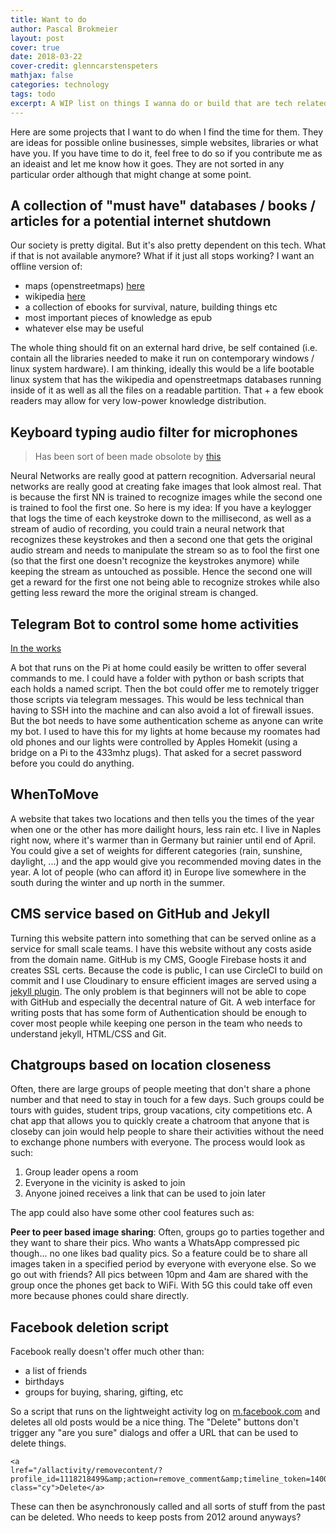 ```yaml
---
title: Want to do
author: Pascal Brokmeier
layout: post
cover: true
date: 2018-03-22
cover-credit: glenncarstenspeters
mathjax: false
categories: technology
tags: todo
excerpt: A WIP list on things I wanna do or build that are tech related. 
---
```


Here are some projects that I want to do when I find the time for them. They are ideas for possible online businesses,
simple websites, libraries or what have you. If you have time to do it, feel free to do so if you contribute me as an
ideaist and let me know how it goes. They are not sorted in any particular order although that might change at some
point. 

## A collection of "must have" databases / books / articles for a potential internet shutdown

Our society is pretty digital. But it's also pretty dependent on this tech. What if that is not available anymore? What
if it just all stops working? I want an offline version of:

- maps (openstreetmaps) [here](https://wiki.openstreetmap.org/wiki/Downloading_data)
- wikipedia [here](https://en.wikipedia.org/wiki/Wikipedia:Database_download)
- a collection of ebooks for survival, nature, building things etc
- most important pieces of knowledge as epub
- whatever else may be useful

The whole thing should fit on an external hard drive, be self contained (i.e. contain all the libraries needed to make
it run on contemporary windows / linux system hardware). I am thinking, ideally this would be a life bootable linux
system that has the wikipedia and openstreetmaps databases running inside of it as well as all the files on a readable
partition. That + a few ebook readers may allow for very low-power knowledge distribution. 

## Keyboard typing audio filter for microphones

> Has been sort of been made obsolote by
> [this](https://arstechnica.com/gadgets/2018/04/google-works-out-a-fascinating-slightly-scary-way-for-ai-to-isolate-voices-in-a-crowd/)

Neural Networks are really good at pattern recognition. Adversarial neural networks are really good at creating fake
images that look almost real. That is because the first NN is trained to recognize images while the second one is
trained to fool the first one. So here is my idea: If you have a keylogger that logs the time of each keystroke down to
the millisecond, as well as a stream of audio of recording, you could train a neural network that recognizes these
keystrokes and then a second one that gets the original audio stream and needs to manipulate the stream so as to fool
the first one (so that the first one doesn't recognize the keystrokes anymore) while keeping the stream as untouched as
possible. Hence the second one will get a reward for the first one not being able to recognize strokes while also
getting less reward the more the original stream is changed. 

## Telegram Bot to control some home activities

[In the works](https://github.com/pascalwhoop/pascalwhoopbutler)

A bot that runs on the Pi at home could easily be written to offer several commands to me. I could have a folder with
python or bash scripts that each holds a named script. Then the bot could offer me to remotely trigger those scripts via
telegram messages. This would be less technical than having to SSH into the machine and can also avoid a lot of firewall
issues. But the bot needs to have some authentication scheme as anyone can write my bot. I used to have this for my
lights at home because my roomates had old phones and our lights were controlled by Apples Homekit (using a bridge on a
Pi to the 433mhz plugs). That asked for a secret password before you could do anything. 

## WhenToMove

A website that takes two locations and then tells you the times of the year when one or the other has more dailight
hours, less rain etc. I live in Naples right now, where it's warmer than in Germany but rainier until end of April. You
could give a set of weights for different categories (rain, sunshine, daylight, ...) and the app would give you
recommended moving dates in the year. A lot of people (who can afford it) in Europe live somewhere in the south during the winter and up
north in the summer.

## CMS service based on GitHub and Jekyll

Turning this website pattern into something that can be served online as a service for small scale teams. I have this
website without any costs aside from the domain name. GitHub is my CMS, Google Firebase hosts it and creates SSL certs.
Because the code is public, I can use CircleCI to build on commit and I use Cloudinary to ensure efficient images are
served using a [jekyll plugin](https://nhoizey.github.io/jekyll-cloudinary/). The only problem is that beginners will
not be able to cope with GitHub and especially the decentral nature of Git. A web interface for writing posts that has
some form of Authentication should be enough to cover most people while keeping one person in the team who needs to
understand jekyll, HTML/CSS and Git. 

## Chatgroups based on location closeness

Often, there are large groups of people meeting that don't share a phone number and that need to stay in touch for a few
days. Such groups could be tours with guides, student trips, group vacations, city competitions etc. A chat app that
allows you to quickly create a chatroom that anyone that is closeby can join would help people to share their activities
without the need to exchange phone numbers with everyone. The process would look as such:

1. Group leader opens a room
2. Everyone in the vicinity is asked to join
3. Anyone joined receives a link that can be used to join later

The app could also have some other cool features such as: 

**Peer to peer based image sharing**: Often, groups go to parties together and they want to share their pics. Who wants
a WhatsApp compressed pic though... no one likes bad quality pics. So a feature could be to share all images taken in
a specified period by everyone with everyone else. So we go out with friends? All pics between 10pm and 4am are shared
with the group once the phones get back to WiFi. With 5G this could take off even more because phones could share
directly. 

## Facebook deletion script

Facebook really doesn't offer much other than: 

- a list of friends
- birthdays
- groups for buying, sharing, gifting, etc

So a script that runs on the lightweight activity log on [m.facebook.com](https://m.facebook.com/) and deletes all old posts would be a nice thing. The "Delete" buttons don't trigger any "are you sure" dialogs and offer a URL that can be used to delete things. 

```
<a
lref="/allactivity/removecontent/?profile_id=1118218499&amp;action=remove_comment&amp;timeline_token=1400914419%3A1076331159073387%3A1%3B1501034974%3A1120930962&amp;ent_identifier=S%3A_I2420210499%3A1876231159373387%3A1&amp;ext=1521963589&amp;hash=AeRUZ7R8VsSm9FEN"
class="cy">Delete</a>
```

These can then be asynchronously called and all sorts of stuff from the past can be deleted. Who needs to keep posts
from 2012 around anyways? 



